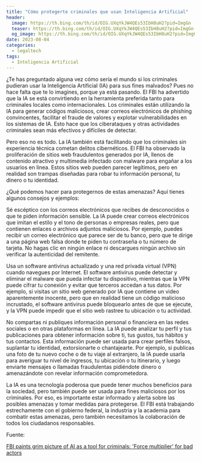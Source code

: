 ```yaml
---
title: "Cómo protegerte criminales que usan Inteligencia Artificial"
header:
  image: https://th.bing.com/th/id/OIG.UXqYkJW4QEs53IbH8uH2?pid=ImgGn
  teaser: https://th.bing.com/th/id/OIG.UXqYkJW4QEs53IbH8uH2?pid=ImgGn
  og_image: https://th.bing.com/th/id/OIG.UXqYkJW4QEs53IbH8uH2?pid=ImgGn
date: 2023-08-04
categories:
  - legaltech
tags:
  - Inteligencia Artificial
---
```


¿Te has preguntado alguna vez cómo sería el mundo si los criminales pudieran usar la Inteligencia Artificial (IA) para sus fines malvados? Pues no hace falta que te lo imagines, porque ya está pasando. El FBI ha advertido que la IA se está convirtiendo en la herramienta preferida tanto para criminales locales como internacionales. Los criminales están utilizando la IA para generar códigos maliciosos, crear correos electrónicos de phishing convincentes, facilitar el fraude de valores y explotar vulnerabilidades en los sistemas de IA. Esto hace que los ciberataques y otras actividades criminales sean más efectivos y difíciles de detectar.

Pero eso no es todo. La IA también está facilitando que los criminales sin experiencia técnica cometan delitos cibernéticos. El FBI ha observado la proliferación de sitios web fraudulentos generados por IA, llenos de contenido atractivo y multimedia infectado con malware para engañar a los usuarios en línea. Estos sitios web pueden parecer legítimos, pero en realidad son trampas diseñadas para robar tu información personal, tu dinero o tu identidad.

¿Qué podemos hacer para protegernos de estas amenazas? Aquí tienes algunos consejos y ejemplos:

Sé escéptico con los correos electrónicos que recibes de desconocidos o que te piden información sensible. La IA puede crear correos electrónicos que imitan el estilo y el tono de personas o empresas reales, pero que contienen enlaces o archivos adjuntos maliciosos. Por ejemplo, puedes recibir un correo electrónico que parece ser de tu banco, pero que te dirige a una página web falsa donde te piden tu contraseña o tu número de tarjeta. No hagas clic en ningún enlace ni descargues ningún archivo sin verificar la autenticidad del remitente.

Usa un software antivirus actualizado y una red privada virtual (VPN) cuando navegues por Internet. El software antivirus puede detectar y eliminar el malware que pueda infectar tu dispositivo, mientras que la VPN puede cifrar tu conexión y evitar que terceros accedan a tus datos. Por ejemplo, si visitas un sitio web generado por IA que contiene un video aparentemente inocente, pero que en realidad tiene un código malicioso incrustado, el software antivirus puede bloquearlo antes de que se ejecute, y la VPN puede impedir que el sitio web rastree tu ubicación o tu actividad.

No compartas ni publiques información personal o financiera en las redes sociales o en otras plataformas en línea. La IA puede analizar tu perfil y tus publicaciones para obtener información sobre ti, tus gustos, tus hábitos y tus contactos. Esta información puede ser usada para crear perfiles falsos, suplantar tu identidad, extorsionarte o chantajearte. Por ejemplo, si publicas una foto de tu nuevo coche o de tu viaje al extranjero, la IA puede usarla para averiguar tu nivel de ingresos, tu ubicación o tu itinerario, y luego enviarte mensajes o llamadas fraudulentas pidiéndote dinero o amenazándote con revelar información comprometedora.

La IA es una tecnología poderosa que puede tener muchos beneficios para la sociedad, pero también puede ser usada para fines maliciosos por los criminales. Por eso, es importante estar informado y alerta sobre las posibles amenazas y tomar medidas para protegerse. El FBI está trabajando estrechamente con el gobierno federal, la industria y la academia para combatir estas amenazas, pero también necesitamos la colaboración de todos los ciudadanos responsables.

Fuente:

[FBI paints grim picture of AI as a tool for criminals: 'Force multiplier' for bad actors](https://www.foxnews.com/politics/fbi-grim-picture-ai-tool-criminals-force-multiplier)